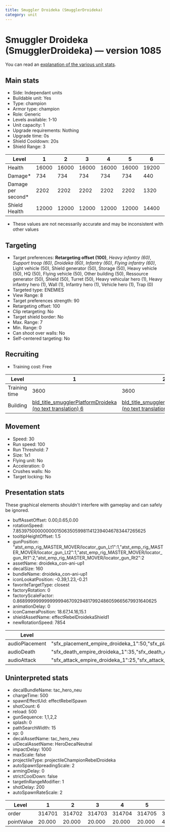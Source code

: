 ```yaml
---
title: Smuggler Droideka (SmugglerDroideka)
category: unit
---
```


# Smuggler Droideka (SmugglerDroideka) — version 1085

You can read an [explanation  of the various unit stats](unitexplained.md).

## Main stats

  * Side: Independant units
  * Buildable unit: Yes
  * Type: champion
  * Armor type: champion
  * Role: Generic
  * Levels available: 1-10
  * Unit capacity: 1
  * Upgrade requirements: Nothing
  * Upgrade time: 0s
  * Shield Cooldown: 20s
  * Shield Range: 3

|Level             |1    |2    |3    |4    |5    |6    |7    |8    |9    |10   |
|------------------|-----|-----|-----|-----|-----|-----|-----|-----|-----|-----|
|Health            |16000|16000|16000|16000|16000|19200|23680|36480|44160|48000|
|Damage*           |734  |734  |734  |734  |734  |440  |1086 |1673 |2025 |2200 |
|Damage per second*|2202 |2202 |2202 |2202 |2202 |1320 |3258 |5019 |6075 |6600 |
|Shield Health     |12000|12000|12000|12000|12000|14400|17760|27360|33120|36000|

* These values are not necessarily accurate and may be inconsistent with other values

## Targeting

  * Target preferences: **Retargeting offset (100)**, _Heavy infantry (60)_, _Support troop (60)_, _Droideka (60)_, _Infantry (60)_, _Flying infantry (60)_, Light vehicle (50), Shield generator (50), Storage (50), Heavy vehicle (50), HQ (50), Flying vehicle (50), Other building (50), Ressource generator (50), Shield (50), Turret (50), Heavy vehicular hero (1), Heavy infantry hero (1), Wall (1), Infantry hero (1), Vehicle hero (1), Trap (0)
  * Targeted type: ENEMIES
  * View Range: 8
  * Target preferences strength: 90
  * Retargeting offset: 100
  * Clip retargeting: No
  * Target shield border: No
  * Max. Range: 7
  * Min. Range: 0
  * Can shoot over walls: No
  * Self-centered targeting: No

## Recruiting

  * Training cost: Free

|Level        |1                                                                                          |2                                                                                          |3                                                                                          |4                                                                                          |5                                                                                          |6                                                                                          |7                                                                                          |8                                                                                          |9                                                                                          |10                                                                                          |
|-------------|-------------------------------------------------------------------------------------------|-------------------------------------------------------------------------------------------|-------------------------------------------------------------------------------------------|-------------------------------------------------------------------------------------------|-------------------------------------------------------------------------------------------|-------------------------------------------------------------------------------------------|-------------------------------------------------------------------------------------------|-------------------------------------------------------------------------------------------|-------------------------------------------------------------------------------------------|--------------------------------------------------------------------------------------------|
|Training time|3600                                                                                       |3600                                                                                       |3600                                                                                       |3600                                                                                       |3600                                                                                       |4080                                                                                       |4680                                                                                       |7080                                                                                       |8160                                                                                       |8340                                                                                        |
|Building     |[bld_title_smugglerPlatformDroideka (no text translation) 6](smugglerPlatformDroideka.html)|[bld_title_smugglerPlatformDroideka (no text translation) 6](smugglerPlatformDroideka.html)|[bld_title_smugglerPlatformDroideka (no text translation) 6](smugglerPlatformDroideka.html)|[bld_title_smugglerPlatformDroideka (no text translation) 6](smugglerPlatformDroideka.html)|[bld_title_smugglerPlatformDroideka (no text translation) 6](smugglerPlatformDroideka.html)|[bld_title_smugglerPlatformDroideka (no text translation) 6](smugglerPlatformDroideka.html)|[bld_title_smugglerPlatformDroideka (no text translation) 7](smugglerPlatformDroideka.html)|[bld_title_smugglerPlatformDroideka (no text translation) 8](smugglerPlatformDroideka.html)|[bld_title_smugglerPlatformDroideka (no text translation) 9](smugglerPlatformDroideka.html)|[bld_title_smugglerPlatformDroideka (no text translation) 10](smugglerPlatformDroideka.html)|

## Movement

  * Speed: 30
  * Run speed: 100
  * Run Threshold: 7
  * Size: 1x1
  * Flying unit: No
  * Acceleration: 0
  * Crushes walls: No
  * Target locking: No

## Presentation stats

These graphical elements shouldn't interfere with gameplay and can safely be ignored.

  * buffAssetOffset: 0.00,0.65,0.00
  * rotationSpeed: 7.8539750000000001506350599811412394046783447265625
  * tooltipHeightOffset: 1.5
  * gunPosition: "atst_emp_rig_MASTER_MOVER/locator_gun_Lt1":1,"atst_emp_rig_MASTER_MOVER/locator_gun_Lt2":1,"atst_emp_rig_MASTER_MOVER/locator_gun_Rt1":2,"atst_emp_rig_MASTER_MOVER/locator_gun_Rt2":2
  * assetName: droideka_con-ani-up1
  * decalSize: 160
  * bundleName: droideka_con-ani-up1
  * iconLookatPosition: -0.39,1.23,-0.21
  * favoriteTargetType: closest
  * factoryRotation: 0
  * factoryScaleFactor: 0.8689999999999999946709294817992486059665679931640625
  * animationDelay: 0
  * iconCameraPosition: 18.67,14.16,15.1
  * shieldAssetName: effectRebelDroidekaShield1
  * newRotationSpeed: 7854

|Level         |1                                                                                                                                      |2                                                                                                                                      |3                                                                                                                                      |4                                                                                                                                      |5                                                                                                                                      |6                                                                                                                                      |7                                                                                                                                      |8                                                                                                                                      |9                                                                                                                                      |10                                                                                                                                     |
|--------------|---------------------------------------------------------------------------------------------------------------------------------------|---------------------------------------------------------------------------------------------------------------------------------------|---------------------------------------------------------------------------------------------------------------------------------------|---------------------------------------------------------------------------------------------------------------------------------------|---------------------------------------------------------------------------------------------------------------------------------------|---------------------------------------------------------------------------------------------------------------------------------------|---------------------------------------------------------------------------------------------------------------------------------------|---------------------------------------------------------------------------------------------------------------------------------------|---------------------------------------------------------------------------------------------------------------------------------------|---------------------------------------------------------------------------------------------------------------------------------------|
|audioPlacement|"sfx_placement_empire_droideka_1":50,"sfx_placement_empire_droideka_2":50                                                              |"sfx_placement_empire_droideka_1":50,"sfx_placement_empire_droideka_2":50                                                              |"sfx_placement_empire_droideka_1":50,"sfx_placement_empire_droideka_2":50                                                              |"sfx_placement_empire_droideka_1":50,"sfx_placement_empire_droideka_2":50                                                              |"sfx_placement_empire_droideka_1":50,"sfx_placement_empire_droideka_2":50                                                              |"sfx_placement_empire_droideka_1":50,"sfx_placement_empire_droideka_2":50                                                              |"sfx_placement_empire_droideka_1":50,"sfx_placement_empire_droideka_2":51                                                              |"sfx_placement_empire_droideka_1":50,"sfx_placement_empire_droideka_2":52                                                              |"sfx_placement_empire_droideka_1":50,"sfx_placement_empire_droideka_2":53                                                              |"sfx_placement_empire_droideka_1":50,"sfx_placement_empire_droideka_2":54                                                              |
|audioDeath    |"sfx_death_empire_droideka_1":35,"sfx_death_empire_droideka_2":35,"sfx_death_empire_droideka_3":30                                     |"sfx_death_empire_droideka_1":35,"sfx_death_empire_droideka_2":35,"sfx_death_empire_droideka_3":30                                     |"sfx_death_empire_droideka_1":35,"sfx_death_empire_droideka_2":35,"sfx_death_empire_droideka_3":30                                     |"sfx_death_empire_droideka_1":35,"sfx_death_empire_droideka_2":35,"sfx_death_empire_droideka_3":30                                     |"sfx_death_empire_droideka_1":35,"sfx_death_empire_droideka_2":35,"sfx_death_empire_droideka_3":30                                     |"sfx_death_empire_droideka_1":35,"sfx_death_empire_droideka_2":35,"sfx_death_empire_droideka_3":30                                     |"sfx_death_empire_droideka_1":35,"sfx_death_empire_droideka_2":35,"sfx_death_empire_droideka_3":31                                     |"sfx_death_empire_droideka_1":35,"sfx_death_empire_droideka_2":35,"sfx_death_empire_droideka_3":32                                     |"sfx_death_empire_droideka_1":35,"sfx_death_empire_droideka_2":35,"sfx_death_empire_droideka_3":33                                     |"sfx_death_empire_droideka_1":35,"sfx_death_empire_droideka_2":35,"sfx_death_empire_droideka_3":34                                     |
|audioAttack   |"sfx_attack_empire_droideka_1":25,"sfx_attack_empire_droideka_2":25,"sfx_attack_empire_droideka_3":25,"sfx_attack_empire_droideka_4":25|"sfx_attack_empire_droideka_1":25,"sfx_attack_empire_droideka_2":25,"sfx_attack_empire_droideka_3":25,"sfx_attack_empire_droideka_4":25|"sfx_attack_empire_droideka_1":25,"sfx_attack_empire_droideka_2":25,"sfx_attack_empire_droideka_3":25,"sfx_attack_empire_droideka_4":25|"sfx_attack_empire_droideka_1":25,"sfx_attack_empire_droideka_2":25,"sfx_attack_empire_droideka_3":25,"sfx_attack_empire_droideka_4":25|"sfx_attack_empire_droideka_1":25,"sfx_attack_empire_droideka_2":25,"sfx_attack_empire_droideka_3":25,"sfx_attack_empire_droideka_4":25|"sfx_attack_empire_droideka_1":25,"sfx_attack_empire_droideka_2":25,"sfx_attack_empire_droideka_3":25,"sfx_attack_empire_droideka_4":25|"sfx_attack_empire_droideka_1":25,"sfx_attack_empire_droideka_2":25,"sfx_attack_empire_droideka_3":25,"sfx_attack_empire_droideka_4":26|"sfx_attack_empire_droideka_1":25,"sfx_attack_empire_droideka_2":25,"sfx_attack_empire_droideka_3":25,"sfx_attack_empire_droideka_4":27|"sfx_attack_empire_droideka_1":25,"sfx_attack_empire_droideka_2":25,"sfx_attack_empire_droideka_3":25,"sfx_attack_empire_droideka_4":28|"sfx_attack_empire_droideka_1":25,"sfx_attack_empire_droideka_2":25,"sfx_attack_empire_droideka_3":25,"sfx_attack_empire_droideka_4":29|

## Uninterpreted stats

  * decalBundleName: tac_hero_neu
  * chargeTime: 500
  * spawnEffectUid: effectRebelSpawn
  * shotCount: 6
  * reload: 500
  * gunSequence: 1,1,2,2
  * splash: 0
  * pathSearchWidth: 15
  * xp: 0
  * decalAssetName: tac_hero_neu
  * uiDecalAssetName: HeroDecalNeutral
  * impactDelay: 1000
  * maxScale: false
  * projectileType: projectileChampionRebelDroideka
  * autoSpawnSpreadingScale: 2
  * armingDelay: 0
  * strictCoolDown: false
  * targetInRangeModifier: 1
  * shotDelay: 200
  * autoSpawnRateScale: 2

|Level     |1     |2     |3     |4     |5     |6     |7     |8      |9      |10     |
|----------|------|------|------|------|------|------|------|-------|-------|-------|
|order     |314701|314702|314703|314704|314705|314706|314707|314708 |314709 |314710 |
|pointValue|20.000|20.000|20.000|20.000|20.000|40.000|68.000|148.000|188.000|200.000|

